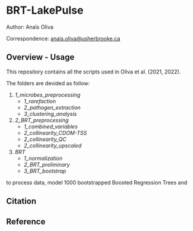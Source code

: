 # BRT-LakePulse

Author: Anaïs Oliva

Correspondence: anais.oliva@usherbrooke.ca

## Overview - Usage
This repository contains all the scripts used in Oliva et al. (2021, 2022).

The folders are devided as follow:
1. *1_microbes_preprocessing*
   - *1_rarefaction*
   - *2_pathogen_extraction*
   - *3_clustering_analysis*
3. *2_BRT_preprocessing*
   - *1_combined_variables*
   - *2_collinearity_CDOM-TSS*
   - *2_collinearity_QC*
   - *2_collinearity_upscaled*
5. *BRT*
   - *1_normalization*
   - *2_BRT_preliminary*
   - *3_BRT_bootstrap*

to process data, model 1000 bootstrapped Boosted Regression Trees and 

## Citation


## Reference
